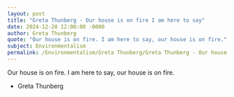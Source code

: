 ```yaml
---
layout: post
title: "Greta Thunberg - Our house is on fire I am here to say"
date: 2024-12-28 12:00:00 -0000
author: Greta Thunberg
quote: "Our house is on fire. I am here to say, our house is on fire."
subject: Environmentalism
permalink: /Environmentalism/Greta Thunberg/Greta Thunberg - Our house is on fire I am here to say
---
```


Our house is on fire. I am here to say, our house is on fire.

- Greta Thunberg
